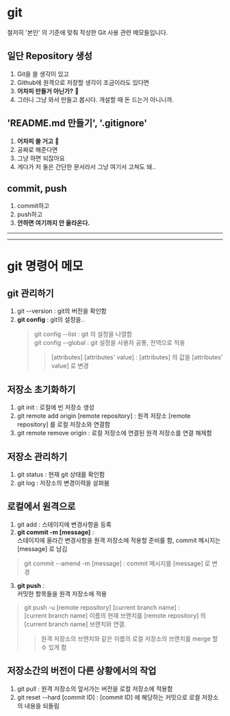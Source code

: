 # git
철저히 '본인' 의 기준에 맞춰 작성한 Git 사용 관련 메모들입니다.  

## 일단 Repository 생성
1. Git을 쓸 생각이 있고
2. Github에 원격으로 저장할 생각이 조금이라도 있다면
3. **어차피 만들거 아닌가?** 🤔
4. 그러니 그냥 와서 만들고 봅시다. 개설할 때 돈 드는거 아니니까.  

##  'README.md 만들기', '.gitignore'
1. **어차피 쓸 거고** 🤔
2. 공짜로 해준다면
3. 그냥 하면 되잖아요
4. 게다가 저 둘은 간단한 문서라서 그냥 여기서 고쳐도 돼..

## commit, push
1. commit하고
2. push하고
3. **안하면 여기까지 안 올라온다.**

-----
-----
# git 명령어 메모
## git 관리하기
1. git --version : git의 버전을 확인함  
2. **git config** : git의 설정을..
   > git config --list : git 의 설정을 나열함  
   > git config --global : git 설정을 사용자 공통, 전역으로 적용  
   >> \[attributes] \[attributes' value] : \[attributes] 의 값을 \[attributes' value] 로 변경  

## 저장소 초기화하기
1. git init : 로컬에 빈 저장소 생성  
2. git remote add origin \[remote repository] : 원격 저장소 \[remote repository] 를 로컬 저장소와 연결함  
3. git remote remove origin : 로컬 저장소에 연결된 원격 저장소를 연결 해제함  

## 저장소 관리하기
1. git status : 현재 git 상태를 확인함  
2. git log : 저장소의 변경이력을 살펴봄

## 로컬에서 원격으로
1. git add : 스테이지에 변경사항을 등록  
2. **git commit -m \[message]** :  
스테이지에 올라간 변경사항을 원격 저장소에 적용할 준비를 함, commit 메시지는 \[message] 로 남김  
> git commit --amend -m \[message] : commit 메시지를 \[message] 로 변경  
3. **git push** :  
커밋한 항목들을 원격 저장소에 적용  
> git push -u \[remote repository] \[current branch name] :  
> \[current branch name] 이름의 현재 브랜치를 \[remote repository] 의 \[current branch name] 브랜치와 연결.
>> 원격 저장소의 브랜치와 같은 이름의 로컬 저장소의 브랜치를 merge 할 수 있게 함  

## 저장소간의 버전이 다른 상황에서의 작업
1. git pull : 원격 저장소의 앞서가는 버전을 로컬 저장소에 적용함  
2. git reset --hard \[commit ID] : \[commit ID] 에 해당하는 커밋으로 로컬 저장소의 내용을 되돌림  
